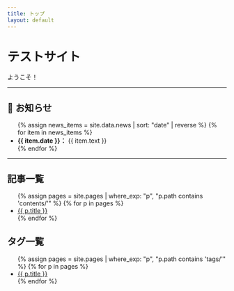 ```yaml
---
title: トップ
layout: default
---
```


# テストサイト

ようこそ！

---

## 📢 お知らせ

<div class="notice">
<ul>
  {% assign news_items = site.data.news | sort: "date" | reverse %}
  {% for item in news_items %}
    <li><strong>{{ item.date }}：</strong> {{ item.text }}</li>
  {% endfor %}
</ul>
</div>

---

## 記事一覧

<ul>
  {% assign pages = site.pages | where_exp: "p", "p.path contains 'contents/'" %}
  {% for p in pages %}
    <li><a href="{{ site.baseurl }}{{ p.url }}">{{ p.title }}</a></li>
  {% endfor %}
</ul>

## タグ一覧

<ul>
  {% assign pages = site.pages | where_exp: "p", "p.path contains 'tags/'" %}
  {% for p in pages %}
    <li><a href="{{ site.baseurl }}{{ p.url }}">{{ p.title }}</a></li>
  {% endfor %}
</ul>
